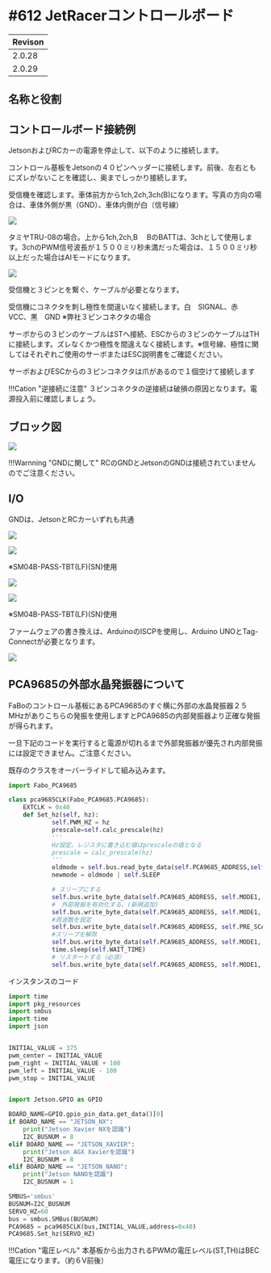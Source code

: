# #612 JetRacerコントロールボード

|Revison|
|:--|
|2.0.28|
|2.0.29|

## 名称と役割



## コントロールボード接続例

JetsonおよびRCカーの電源を停止して、以下のように接続します。

コントロール基板をJetsonの４０ピンヘッダーに接続します。前後、左右ともにズレがないことを確認し、奥までしっかり接続します。

受信機を確認します。車体前方から1ch,2ch,3ch(B)になります。写真の方向の場合は、車体外側が黒（GND）、車体内側が白（信号線）

![](./img/connetting004.jpg)

タミヤTRU-08の場合。上から1ch,2ch,B 　BのBATTは、3chとして使用します。3chのPWM信号波長が１５００ミリ秒未満だった場合は、１５００ミリ秒以上だった場合はAIモードになります。

![](./img/ESC.jpg)

受信機と３ピンとを繋ぐ、ケーブルが必要となります。

受信機にコネクタを刺し極性を間違いなく接続します。白　SIGNAL、赤　VCC、黒　GND ※弊社３ピンコネクタの場合

サーボからの３ピンのケーブルはSTへ接続、ESCからの３ピンのケーブルはTHに接続します。ズレなくかつ極性を間違えなく接続します。※信号線、極性に関してはそれぞれご使用のサーボまたはESC説明書をご確認ください。

サーボおよびESCからの３ピンコネクタは爪があるので１個空けて接続します

!!!Cation "逆接続に注意"
	３ピンコネクタの逆接続は破損の原因となります。電源投入前に確認しましょう。


## ブロック図

![](./img/020029/blockdiagram020029.png)

!!!Warnning "GNDに関して"
	RCのGNDとJetsonのGNDは接続されていませんのでご注意ください。

## I/O

GNDは、JetsonとRCカーいずれも共通

![](./img/020029/i2cport.png)

![](./img/020029/020029_I2C.JPG)

※SM04B-PASS-TBT(LF)(SN)使用

![](./img/020029/spiport.png)

![](./img/020029/020029_SPI.JPG)

※SM04B-PASS-TBT(LF)(SN)使用

ファームウェアの書き換えは、ArduinoのISCPを使用し、Arduino UNOとTag-Connectが必要となります。

![](./img/020029/020029_ICSP.JPG)


## PCA9685の外部水晶発振器について

FaBoのコントロール基板にあるPCA9685のすぐ横に外部の水晶発振器２５MHzがありこちらの発振を使用しますとPCA9685の内部発振器より正確な発振が得られます。

一旦下記のコードを実行すると電源が切れるまで外部発振器が優先され内部発振には設定できません。ご注意ください。

既存のクラスをオーバーライドして組み込みます。

```python
import Fabo_PCA9685

class pca9685CLK(Fabo_PCA9685.PCA9685):
    EXTCLK = 0x40
    def Set_hz(self, hz):
            self.PWM_HZ = hz
            prescale=self.calc_prescale(hz)
            '''
            Hz設定。レジスタに書き込む値はprescaleの値となる
            prescale = calc_prescale(hz)
            '''
            oldmode = self.bus.read_byte_data(self.PCA9685_ADDRESS,self.MODE1)
            newmode = oldmode | self.SLEEP

            # スリープにする
            self.bus.write_byte_data(self.PCA9685_ADDRESS, self.MODE1, newmode)
            #　外部発振を有効化する。(新規追加)
            self.bus.write_byte_data(self.PCA9685_ADDRESS, self.MODE1, self.SLEEP | self.EXTCLK) 
            #周波数を設定
            self.bus.write_byte_data(self.PCA9685_ADDRESS, self.PRE_SCALE, prescale)
            #スリープを解除
            self.bus.write_byte_data(self.PCA9685_ADDRESS, self.MODE1, oldmode)
            time.sleep(self.WAIT_TIME)
            # リスタートする（必須）
            self.bus.write_byte_data(self.PCA9685_ADDRESS, self.MODE1, (oldmode | self.RESTART))  
```

インスタンスのコード

```python
import time
import pkg_resources
import smbus
import time
import json


INITIAL_VALUE = 375
pwm_center = INITIAL_VALUE
pwm_right = INITIAL_VALUE + 100
pwm_left = INITIAL_VALUE - 100
pwm_stop = INITIAL_VALUE


import Jetson.GPIO as GPIO

BOARD_NAME=GPIO.gpio_pin_data.get_data()[0]
if BOARD_NAME == "JETSON_NX":
    print("Jetson Xavier NXを認識")
    I2C_BUSNUM = 8
elif BOARD_NAME == "JETSON_XAVIER":
    print("Jetson AGX Xavierを認識")
    I2C_BUSNUM = 8
elif BOARD_NAME == "JETSON_NANO":
    print("Jetson NANOを認識")
    I2C_BUSNUM = 1

SMBUS='smbus'
BUSNUM=I2C_BUSNUM
SERVO_HZ=60
bus = smbus.SMBus(BUSNUM)
PCA9685 = pca9685CLK(bus,INITIAL_VALUE,address=0x40)
PCA9685.Set_hz(SERVO_HZ)
```

!!!Cation "電圧レベル"
	本基板から出力されるPWMの電圧レベル(ST,TH)はBEC電圧になります。（約６V前後）